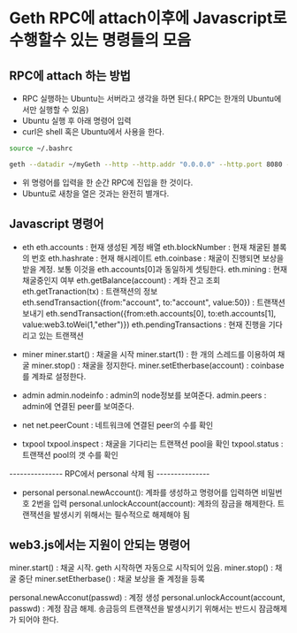 # Geth RPC에 attach이후에 Javascript로 수행할수 있는 명령들의 모음

## RPC에 attach 하는 방법

- RPC 실행하는 Ubuntu는 서버라고 생각을 하면 된다.( RPC는 한개의 Ubuntu에서만 실행할 수 있음)
- Ubuntu 실행 후 아래 명령어 입력
- curl은 shell 혹은 Ubuntu에서 사용을 한다.

```sh
source ~/.bashrc
```

```sh
geth --datadir ~/myGeth --http --http.addr "0.0.0.0" --http.port 8080 --http.corsdomain "*" --http.api "admin,miner,txpool,web3,personal,eth,net" --allow-insecure-unlock --syncmode full --networkid 1337 console
```

- 위 명령어를 입력을 한 순간 RPC에 진입을 한 것이다.
- Ubuntu로 새창을 열은 것과는 완전히 별개다.

## Javascript 명령어

- eth
  eth.accounts : 현재 생성된 계정 배열
  eth.blockNumber : 현재 채굴된 블록의 번호
  eth.hashrate : 현재 해시레이트
  eth.coinbase : 채굴이 진행되면 보상을 받을 계정. 보통 이것을 eth.accounts[0]과 동일하게 셋팅한다.
  eth.mining : 현재 채굴중인지 여부
  eth.getBalance(account) : 계좌 잔고 조회
  eth.getTranaction(tx) : 트랜잭션의 정보
  eth.sendTransaction({from:"account", to:"account", value:50}) : 트랜잭션 보내기
  eth.sendTransaction({from:eth.accounts[0], to:eth.accounts[1], value:web3.toWei(1,"ether")})
  eth.pendingTransactions : 현재 진행을 기다리고 있는 트랜잭션

- miner
  miner.start() : 채굴을 시작
  miner.start(1) : 한 개의 스레드를 이용하여 채굴
  miner.stop() : 채굴을 정지한다.
  miner.setEtherbase(account) : coinbase를 계좌로 설정한다.

- admin
  admin.nodeinfo : admin의 node정보를 보여준다.
  admin.peers : admin에 연결된 peer를 보여준다.

- net
  net.peerCount : 네트워크에 연결된 peer의 수를 확인

- txpool
  txpool.inspect : 채굴을 기다리는 트랜잭션 pool을 확인
  txpool.status : 트랜잭션 pool의 갯 수를 확인

--------------- RPC에서 personal 삭제 됨 ---------------

- personal
  personal.newAccount(): 계좌를 생성하고 명령어를 입력하면 비밀번호 2번을 입력
  personal.unlockAccount(account): 계좌의 잠금을 해제한다. 트랜잭션을 발생시키 위해서는 필수적으로 해제해야 됨

## web3.js에서는 지원이 안되는 명령어

miner.start() : 채굴 시작. geth 시작하면 자동으로 시작되어 있음.
miner.stop() : 채굴 중단
miner.setEtherbase() : 채굴 보상을 줄 계정을 등록

personal.newAcconut(passwd) : 계정 생성
personal.unlockAccount(account, passwd) : 계정 잠금 해제. 송금등의 트랜잭션을 발생시키기 위해서는 반드시 잠금해제가 되어야 한다.
